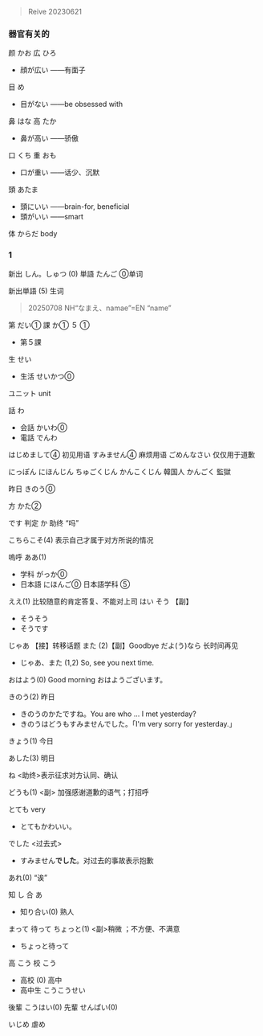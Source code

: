
>Reive 20230621

### 器官有关的

颜 かお
広 ひろ
- 顔が広い ——有面子

目 め
- 目がない  ——be obsessed with

鼻 はな
高 たか
- 鼻が高い ——骄傲

口 くち
重 おも
- 口が重い ——话少、沉默

頭 あたま
- 頭にいい ——brain-for, beneficial
- 頭がいい ——smart

体 からだ body

### 1

新出 しん。しゅつ (0)
単語 たんご ⓪单词

新出単語 (5) 生词

>20250708 NH“なまえ、namae”=EN “name”

第 だい①
課 か①
５ ①
- 第５課

生 せい
- 生活 せいかつ⓪

ユニット unit

話 わ
- 会話 かいわ⓪
- 電話 でんわ

はじめまして④ 初见用语
すみません④ 麻烦用语
ごめんなさい 仅仅用于道歉

にっぽん
にほんじん
ちゅごくじん
かんこくじん 韓国人
かんごく 監獄

昨日 きのう⓪

方 かた②

です 判定
か 助终 “吗”

こちらこそ(4) 表示自己才属于对方所说的情况

嗚呼 ああ(1)

- 学科 がっか⓪
- 日本語 にほんご⓪
日本語学科 ⑤

ええ(1) 比较随意的肯定答复、不能对上司
はい
そう 【副】
- そうそう
- そうです

じゃあ 【接】转移话题
また (2)【副】Goodbye
だよ(う)なら 长时间再见
- じゃあ、また (1,2) So, see you next time.


おはよう(0)  Good morning
おはようございます。

きのう(2) 昨日
- きのうのかたですね。You are who ... I met yesterday?
- きのうはどうもすみませんでした。「I'm very sorry for yesterday.」


きょう(1) 今日

あした(3) 明日

ね <助终>表示征求对方认同、确认

どうも(1) <副> 加强感谢道歉的语气；打招呼

とても very
- とてもかわいい。

でした <过去式>
- すみません**でした**。对过去的事故表示抱歉

あれ(0) “诶”

知 し
合 あ
- 知り合い(0) 熟人

まって   待って
ちょっと(1) <副>稍微 ；不方便、不满意
- ちょっと待って

高 こう
校 こう
- 高校 (0) 高中
- 高中生 こうこうせい

後輩 こうはい(0)
先輩 せんぱい(0)

いじめ  虐め






